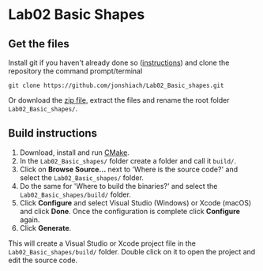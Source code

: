 # Lab02 Basic Shapes

## Get the files

Install git if you haven't already done so ([instructions](https://github.com/git-guides/install-git)) and clone the repository the command prompt/terminal

```
git clone https://github.com/jonshiach/Lab02_Basic_shapes.git
```

Or download the [zip file](https://github.com/jonshiach/Lab02_Basic_shapes/zipball/master/), extract the files and rename the root folder `Lab02_Basic_shapes/`.

## Build instructions

1. Download, install and run <a href="https://www.cmake.org" target="_blank">CMake</a>.
2. In the `Lab02_Basic_shapes/` folder create a folder and call it `build/`.
3. Click on **Browse Source...** next to 'Where is the source code?' and select the `Lab02_Basic_shapes/` folder.
4. Do the same for 'Where to build the binaries?' and select the `Lab02_Basic_shapes/build/` folder.
5. Click **Configure** and select Visual Studio (Windows) or Xcode (macOS) and click **Done**. Once the configuration is complete click **Configure** again.
6. Click **Generate**.

This will create a Visual Studio or Xcode project file in the `Lab02_Basic_shapes/build/` folder. Double click on it to open the project and edit the source code.
